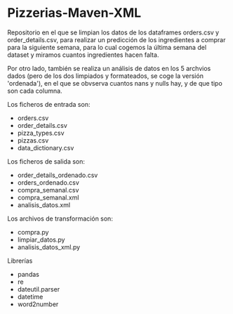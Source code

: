 # Pizzerias-Maven-XML
Repositorio en el que se limpian los datos de los dataframes orders.csv y order_details.csv, para realizar un predicción de los ingredientes a comprar para la siguiente semana, para lo cual cogemos la última semana del dataset y miramos cuantos ingredientes hacen falta.

Por otro lado, también se realiza un análisis de datos en los 5 archvios dados (pero de los dos limpiados y formateados, se coge la versión 'ordenada'), en el que se obvserva cuantos nans y nulls hay, y de que tipo son cada columna.

Los ficheros de entrada son:
- orders.csv
- order_details.csv
- pizza_types.csv
- pizzas.csv
- data_dictionary.csv

Los ficheros de salida son:
- order_details_ordenado.csv
- orders_ordenado.csv
- compra_semanal.csv
- compra_semanal.xml
- analisis_datos.xml

Los archivos de transformación son:
- compra.py
- limpiar_datos.py
- analisis_datos_xml.py

Librerías
- pandas
- re
- dateutil.parser
- datetime
- word2number
